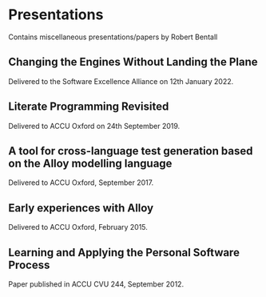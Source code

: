 # Presentations

Contains miscellaneous presentations/papers by Robert Bentall

## Changing the Engines Without Landing the Plane

Delivered to the Software Excellence Alliance on 12th January 2022.

## Literate Programming Revisited

Delivered to ACCU Oxford on 24th September 2019.

## A tool for cross-language test generation based on the Alloy modelling language

Delivered to ACCU Oxford, September 2017.

## Early experiences with Alloy

Delivered to ACCU Oxford, February 2015.

## Learning and Applying the Personal Software Process

Paper published in ACCU CVU 244, September 2012.